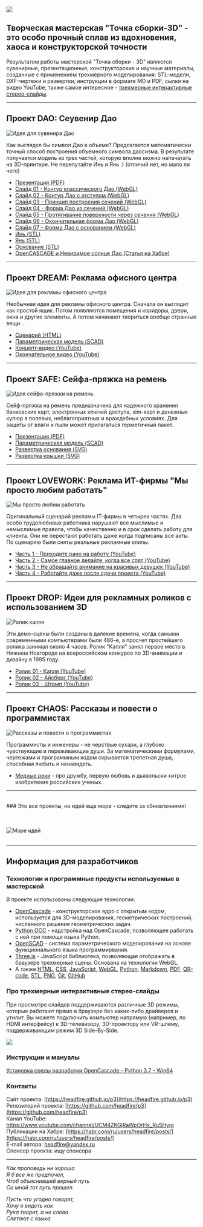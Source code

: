 
<img src="brand/logo-header.png">

## Творческая мастерская "Точка сборки-3D" - это особо прочный сплав из вдохновения, хаоса и конструкторской точности

Результатом работы мастерской "Точка сборки - 3D" являются сувенирные, презентационные, конструкторские
и научные материалы, созданные с применением трехмерного моделирования: STL-модели, DXF-чертежи и развертки, 
инструкции в формате MD и PDF, сылки на видео YouTube,  также самое интересное - 
[трехмерные интерактивные стерео-слайды](#%D0%BF%D1%80%D0%BE-%D1%82%D1%80%D0%B5%D1%85%D0%BC%D0%B5%D1%80%D0%BD%D1%8B%D0%B5-%D0%B8%D0%BD%D1%82%D0%B5%D1%80%D0%B0%D0%BA%D1%82%D0%B8%D0%B2%D0%BD%D1%8B%D0%B5-%D1%81%D1%82%D0%B5%D1%80%D0%B5%D0%BE-%D1%81%D0%BB%D0%B0%D0%B9%D0%B4%D1%8B).

---

## Проект DAO: Ceувенир Дао

![Идея для сувенира Дао](projects/dao/dao.png)

Как выглядел бы символ Дао в объеме? Предлагается математически точный
способ построения объемного символа даосизма. В результате получается модель
из трех частей, которую вполне можно напечатать на 3D-принтере. Не перепутайте Инь и Янь :) 
(отличий нет, но мало ли чего)

- [Презентация (PDF)](https://headfire.github.io/p3/projects/dao/dao.pdf)
- [Слайд 01 - Контур классического Дао (WebGL)](https://headfire.github.io/p3/v.htm?s=dao_01)
- [Слайд 02 - Контур Дао с отступом (WebGL)](https://headfire.github.io/p3/v.htm?s=dao_02)
- [Слайд 03 - Принцип построения сечений (WebGL)](https://headfire.github.io/p3/v.htm?s=dao_03)
- [Слайд 04 - Форма Дао из сечений (WebGL)](https://headfire.github.io/p3/v.htm?s=dao_04)
- [Слайд 05 - Протягивание поверхности через сечения (WebGL)](https://headfire.github.io/p3/v.htm?s=dao_05)
- [Слайд 06 - Окончательная форма Дао (WebGL)](https://headfire.github.io/p3/v.htm?s=dao_06)
- [Слайд 07 - Форма Дао с основанием (WebGL)](https://headfire.github.io/p3/v.htm?s=dao_07)
- [Инь (STL)](https://headfire.github.io/p3/projects/dao/models/exp_001_shape.stl)
- [Янь (STL)](https://headfire.github.io/p3/projects/dao/models/exp_002_shape.stl)
- [Основание (STL)](https://headfire.github.io/p3/projects/dao/models/exp_003_shape.stl)
- [OpenCASCADE и Невидимое солнце Дао (Статья на Хабре)](https://habr.com/ru/post/518378/)

---

## Проект DREAM: Реклама офисного центра

![Идея для рекламы офисного центра](projects/dream/dream.png)

Необычная идея для рекламы офисного центра. Сначала он выглядит как простой ящик.
Потом появляются помещения и коридоры, двери, окна и другие элементы. А потом
начинают твориться вообще странные вещи...


- [Сценарий (HTML)](https://headfire.github.io/p3/projects/dream/dream.html)
- [Параметрическая модель (SСAD)](https://headfire.github.io/p3/projects/dream/dream.scad)
- [Концепт-видео (YouTube)](https://youtu.be/nTueqlaXfzI)
- [Окончательное видео (YouTube)](https://youtu.be/v7JT4rnEYXI)

---

## Проект SAFE: Cейфа-пряжка на ремень

![Идея сейфа-пряжки на ремень](projects/safe/safe.png)

Сейф-пряжка на ремень предназначена для надежного хранения банковских карт, электронных ключей доступа,
sim-карт и денежных купюр в полевых, неблагоприятных и враждебных условиях. 
Для защиты от влаги и пыли может прилагаться герметичный пакет.

- [Презентация (PDF)](https://headfire.github.io/p3/projects/safe/safe.pdf)
- [Параметрическая модель (SCAD)](https://headfire.github.io/p3/projects/safe/safe.scad)
- [Развертка основания (SVG)](https://headfire.github.io/p3/projects/safe/draw/base.svg)
- [Развертка крышки (SVG)](https://headfire.github.io/p3/projects/safe/draw/cap.svg)

---

## Проект LOVEWORK: Реклама ИТ-фирмы "Мы просто любим работать"

![Мы просто любим работать](projects/lovework/lovework.png)

Оригинальный сценарий рекламы IT-фирмы в четырех частях. Два особо трудолюбивых работника нарушают все мыслимые и немыслимые правила,
чтобы качественно и в срок сделать работу для клиента. Они не перестают работать даже когда подписаны все акты. 
По сценарию были сняты реальные рекламные клипы.

- [Часть 1 - Приходите рано на работу (YouTube)](https://youtu.be/zYjJlzr7ZRg)
- [Часть 2 - Самое главное делайте, когда все спят (YouTube)](https://youtu.be/HYxcHhzCnbE)
- [Часть 3 - Не обращайте внимание на красивых девушек (YouTube)](https://youtu.be/Gfa-rAZaZDc)
- [Часть 4 - Работайте даже после сдачи проекта (YouTube)](https://youtu.be/DHjkV0FLSZE)

---

## Проект DROP: Идеи для рекламных роликов с использованием 3D

![Ролик капля](projects/drop/drop.png)

Эти демо-сцены были созданы в далекие времена, когда самыми современными компьютерами были 486-е, 
а просчет простейшего ролика занимал около 4 часов. Ролик "Капля" занял первое место
в Нижнем Новгороде на всероссийском конкурсе по 3D-анимации и дизайну в 1995 году. 


- [Ролик 01 - Капля (YouTube)](https://youtu.be/Am8hHFWLwfU)
- [Ролик 02 - Айсберг (YouTube)](https://youtu.be/CtpB2QVw0Pw)
- [Ролик 03 - Штамп (YouTube)](https://youtu.be/AG7Q6KNosvo)

---

## Проект CHAOS: Рассказы и повести о программистах

![Рассказы и повести о программистах](projects/chaos/chaos.png)

Программисты и инженеры - не черствые сухари, а глубоко чувствующие и переживающие души. За математическими
формулами, чертежами и программным кодом скрывается трепетная душа, способная любить и ненавидеть.

- [Медные реки](projects/chaos/river.md) - про дружбу, первую любовь и дьявольски хитрое изобретение 
российских ученых.


---

<br>
### Это все проекты, но идей еще море - следите за обновлениями!

<br><br>
![Море идей](brand/amp.png)
<br><br>

---

## Информация для разработчиков

### Технологии и программные продукты используемые в мастерской

В проекте использованы следующие технологии: 
- [OpenCascade](https://ru.wikipedia.org/wiki/Open_Cascade_Technology) - конструкторское ядро с открытым кодом,
используется для 3D-моделирования, геометрических построений, численного решения геометрических задач.
- [Python OCC](https://github.com/tpaviot/pythonocc-core) - надстройка над OpenCascade, позволяющее работать с ней 
при помощи языка Python.
- [OpenSCAD](https://openscad.org/) - система параметрического моделирования на основе функционального языка программирвания.
- [Three.js](https://ru.wikipedia.org/wiki/Three.js) - JavaScript библиотека, позволяющая отображать
в браузере трехмерные сцены. Основана на технологии WebGL.
- А также [HTML](https://ru.wikipedia.org/wiki/HTML),
[CSS](https://ru.wikipedia.org/wiki/CSS),
[JavaScript](https://ru.wikipedia.org/wiki/JavaScript),
[WebGL](https://ru.wikipedia.org/wiki/WebGL),
[Python](https://ru.wikipedia.org/wiki/Python),
[Markdown](https://ru.wikipedia.org/wiki/Markdown),
[PDF](https://ru.wikipedia.org/wiki/Portable_Document_Format),
[QR-code](https://ru.wikipedia.org/wiki/QR-%D0%BA%D0%BE%D0%B4),
[STL](https://ru.wikipedia.org/wiki/STL_(%D1%84%D0%BE%D1%80%D0%BC%D0%B0%D1%82_%D1%84%D0%B0%D0%B9%D0%BB%D0%B0)),
[PNG](https://ru.wikipedia.org/wiki/PNG),
[Git](https://ru.wikipedia.org/wiki/Git),
[GitHub](https://ru.wikipedia.org/wiki/GitHub)

### Про трехмерные интерактивные стерео-слайды

При просмотре слайдов поддерживаются различные
3D режимы, которые работают прямо в браузере без каких-либо драйверов и утилит. 
Вы можете подключить компьютер напрямую (например, по HDMI интерфейсу) к
3D-телевизору, 3D-проектору или VR-шлему, поддерживающим режим 3D Side-By-Side.

<img src="viewer/images/3d_modes.png" />

### Инструкции и мануалы

[Установка среды разработки OpenCascade - Python 3.7 - Win64](https://headfire.github.io/p3/libs/xcascade/docs/setup.html) 

### Контакты

Cайт проекта: [https://headfire.github.io/p3](https://headfire.github.io/p3)  
Репозиторий проекта: [https://github.com/headfire/p3](https://github.com/headfire/p3)  
Канал YouTube: https://www.youtube.com/channel/UCM4ZKGjRaWpOrHx_RuSHyig   
Публикации на Хабрe: [https://habr.com/ru/users/headfire/posts/](https://habr.com/ru/users/headfire/posts/)   
E-mail автора: [headfire@yandex.ru](mailto:headfire@yandex.ru)  
Спонсор проекта: ищу спонсора   

---

*Как проповедь ни хороша*  
*Я б все же предпочел,*  
*Чтоб объяснивший верный путь*  
*Со мной тот путь прошел.*  

*Пусть что угодно говорят,*  
*Хочу я видеть как*  
*Рука творит, а не слова*  
*Слетают с языка.*


